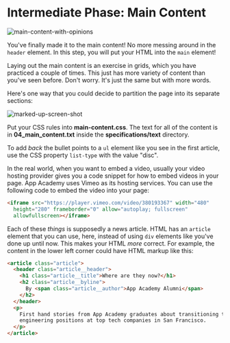 # Intermediate Phase: Main Content

![main-content-with-opinions]

You've finally made it to the main content! No more messing around in the
`header` element. In this step, you will put your HTML into the `main` element!

Laying out the main content is an exercise in grids, which you have practiced a
couple of times. This just has more variety of content than you've seen before.
Don't worry. It's just the same but with more words.

Here's one way that you could decide to partition the page into its separate
sections:

![marked-up-screen-shot]

Put your CSS rules into **main-content.css**. The text for all of the content
is in **04_main_content.txt** inside the **specifications/text** directory.

To add _back_ the bullet points to a `ul` element like you see in the first
article, use the CSS property `list-type` with the value "disc".

In the real world, when you want to embed a video, usually your video hosting
provider gives you a code snippet for how to embed videos in your page. App
Academy uses Vimeo as its hosting services. You can use the following code to
embed the video into your page:

```html
<iframe src="https://player.vimeo.com/video/380193367" width="480"
  height="280" frameborder="0" allow="autoplay; fullscreen"
  allowfullscreen></iframe>
```

Each of these _things_ is supposedly a news article. HTML has an `article`
element that you can use, here, instead of using `div` elements like you've done
up until now. This makes your HTML _more_ correct. For example, the content in
the lower left corner could have HTML markup like this:

```html
<article class="article">
  <header class="article__header">
    <h1 class="article__title">Where are they now?</h1>
    <h2 class="article__byline">
      By <span class="article__author">App Academy Alumni</span>
    </h2>
  </header>
  <p>
    First hand stories from App Academy graduates about transitioning to
    engineering positions at top tech companies in San Francisco.
  </p>
</article>
```

[main-content-with-opinions]: https://appacademy-open-assets.s3-us-west-1.amazonaws.com/Module-Responsive-Design/response-design-projects/aa-times/assets/main-content-and-opinions.png
[marked-up-screen-shot]: https://appacademy-open-assets.s3-us-west-1.amazonaws.com/Module-Responsive-Design/response-design-projects/aa-times/assets/marked-up-screen-shot.png
